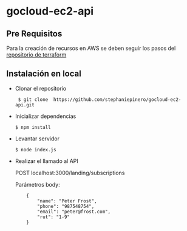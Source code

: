 # gocloud-ec2-api


## Pre Requisitos

Para la creación de recursos en AWS se deben seguir los pasos del [repositorio de terraform](https://github.com/stephaniepinero/gocloud-terraform) 

## Instalación en local

- Clonar el repositorio

    ``` $ git clone  https://github.com/stephaniepinero/gocloud-ec2-api.git``` 

- Inicializar dependencias

    ``` $ npm install ```

- Levantar servidor

    ``` $ node index.js ```

- Realizar el llamado al API

    POST localhost:3000/landing/subscriptions

    Parámetros body:
    ```
        {
            "name": "Peter Frost",
            "phone": "987548754",
            "email": "peter@frost.com",
            "rut": "1-9"
        }
    ```
    